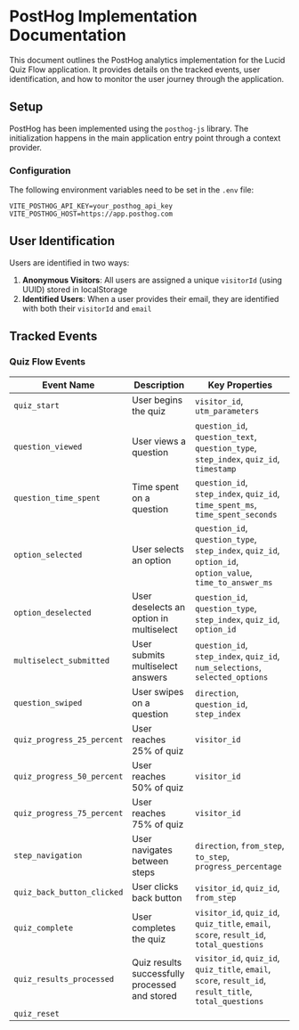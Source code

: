 # PostHog Implementation Documentation

This document outlines the PostHog analytics implementation for the Lucid Quiz Flow application. It provides details on the tracked events, user identification, and how to monitor the user journey through the application.

## Setup

PostHog has been implemented using the `posthog-js` library. The initialization happens in the main application entry point through a context provider.

### Configuration

The following environment variables need to be set in the `.env` file:

```
VITE_POSTHOG_API_KEY=your_posthog_api_key
VITE_POSTHOG_HOST=https://app.posthog.com
```

## User Identification

Users are identified in two ways:

1. **Anonymous Visitors**: All users are assigned a unique `visitorId` (using UUID) stored in localStorage
2. **Identified Users**: When a user provides their email, they are identified with both their `visitorId` and `email`

## Tracked Events

### Quiz Flow Events

| Event Name | Description | Key Properties |
|------------|-------------|---------------|
| `quiz_start` | User begins the quiz | `visitor_id`, `utm_parameters` |
| `question_viewed` | User views a question | `question_id`, `question_text`, `question_type`, `step_index`, `quiz_id`, `timestamp` |
| `question_time_spent` | Time spent on a question | `question_id`, `step_index`, `quiz_id`, `time_spent_ms`, `time_spent_seconds` |
| `option_selected` | User selects an option | `question_id`, `question_type`, `step_index`, `quiz_id`, `option_id`, `option_value`, `time_to_answer_ms` |
| `option_deselected` | User deselects an option in multiselect | `question_id`, `question_type`, `step_index`, `quiz_id`, `option_id` |
| `multiselect_submitted` | User submits multiselect answers | `question_id`, `step_index`, `quiz_id`, `num_selections`, `selected_options` |
| `question_swiped` | User swipes on a question | `direction`, `question_id`, `step_index` |
| `quiz_progress_25_percent` | User reaches 25% of quiz | `visitor_id` |
| `quiz_progress_50_percent` | User reaches 50% of quiz | `visitor_id` |
| `quiz_progress_75_percent` | User reaches 75% of quiz | `visitor_id` |
| `step_navigation` | User navigates between steps | `direction`, `from_step`, `to_step`, `progress_percentage` |
| `quiz_back_button_clicked` | User clicks back button | `visitor_id`, `quiz_id`, `from_step` |
| `quiz_complete` | User completes the quiz | `visitor_id`, `quiz_id`, `quiz_title`, `email`, `score`, `result_id`, `total_questions` |
| `quiz_results_processed` | Quiz results successfully processed and stored | `visitor_id`, `quiz_id`, `quiz_title`, `email`, `score`, `result_id`, `result_title`, `total_questions` |
| `quiz_reset`